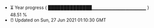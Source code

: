 - ⏳ Year progress { ██████████████▁▁▁▁▁▁▁▁▁▁▁▁▁▁▁▁ } 48.51 %
- ⏰ Updated on Sun, 27 Jun 2021 01:10:30 GMT

